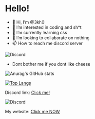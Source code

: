 <!--- Dont not edit this --->
# Hello!
- 👋 Hi, I’m @3kh0
- 👀 I’m interested in coding and sh*t
- 🌱 I’m currently learning css
- 💞️ I’m looking to collaborate on nothing
- 📫 How to reach me discord server

![Discord](https://img.shields.io/discord/840084542332076102?label=Server&logo=discord&logoColor=white&style=flat-square)
- Dont bother me if you dont like cheese


![Anurag's GitHub stats](https://github-readme-stats.vercel.app/api?username=3kh0&show_icons=true&theme=synthwave)

[![Top Langs](https://github-readme-stats.vercel.app/api/top-langs/?username=3kh0&langs_count=4)](https://github.com/anuraghazra/github-readme-stats)



Discord link: [Click me!](https://discord.gg/44yAbMWbHb)

![Discord](https://img.shields.io/discord/840084542332076102?label=Server&logo=discord&logoColor=white&style=flat-square)

My website: [Click me NOW](https://3kh0.github.io/)

<!---
3kh0/3kh0 is a ✨ special ✨ repository because its `README.md` (this file) appears on your GitHub profile.
You can click the Preview link to take a look at your thing
--->
